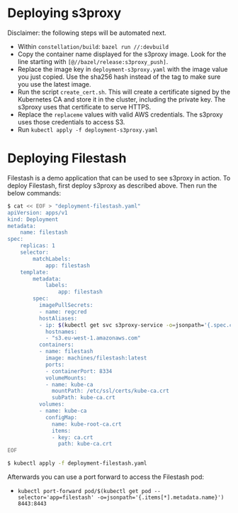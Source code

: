 # Deploying s3proxy

Disclaimer: the following steps will be automated next.
- Within `constellation/build`: `bazel run //:devbuild`
- Copy the container name displayed for the s3proxy image. Look for the line starting with `[@//bazel/release:s3proxy_push]`.
- Replace the image key in `deployment-s3proxy.yaml` with the image value you just copied. Use the sha256 hash instead of the tag to make sure you use the latest image.
- Run the script `create_cert.sh`. This will create a certificate signed by the Kubernetes CA and store it in the cluster, including the private key. The s3proxy uses that certificate to serve HTTPS.
- Replace the `replaceme` values with valid AWS credentials. The s3proxy uses those credentials to access S3.
- Run `kubectl apply -f deployment-s3proxy.yaml`

# Deploying Filestash

Filestash is a demo application that can be used to see s3proxy in action.
To deploy Filestash, first deploy s3proxy as described above.
Then run the below commands:

```sh
$ cat << EOF > "deployment-filestash.yaml"
apiVersion: apps/v1
kind: Deployment
metadata:
    name: filestash
spec:
    replicas: 1
    selector:
        matchLabels:
            app: filestash
    template:
        metadata:
            labels:
                app: filestash
        spec:
          imagePullSecrets:
          - name: regcred
          hostAliases:
          - ip: $(kubectl get svc s3proxy-service -o=jsonpath='{.spec.clusterIP}')
            hostnames:
            - "s3.eu-west-1.amazonaws.com"
          containers:
          - name: filestash
            image: machines/filestash:latest
            ports:
            - containerPort: 8334
            volumeMounts:
            - name: kube-ca
              mountPath: /etc/ssl/certs/kube-ca.crt
              subPath: kube-ca.crt
          volumes:
          - name: kube-ca
            configMap:
              name: kube-root-ca.crt
              items:
              - key: ca.crt
                path: kube-ca.crt
EOF

$ kubectl apply -f deployment-filestash.yaml
```

Afterwards you can use a port forward to access the Filestash pod:
- `kubectl port-forward pod/$(kubectl get pod --selector='app=filestash' -o=jsonpath='{.items[*].metadata.name}') 8443:8443`
